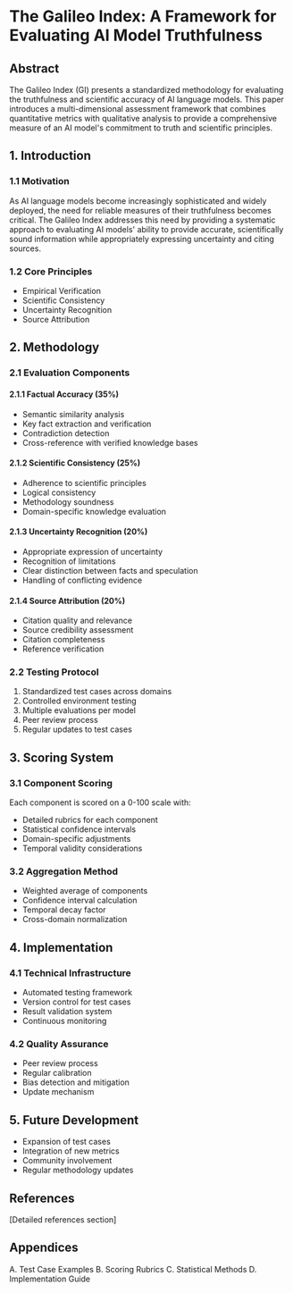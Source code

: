 # The Galileo Index: A Framework for Evaluating AI Model Truthfulness

## Abstract

The Galileo Index (GI) presents a standardized methodology for evaluating the truthfulness and scientific accuracy of AI language models. This paper introduces a multi-dimensional assessment framework that combines quantitative metrics with qualitative analysis to provide a comprehensive measure of an AI model's commitment to truth and scientific principles.

## 1. Introduction

### 1.1 Motivation

As AI language models become increasingly sophisticated and widely deployed, the need for reliable measures of their truthfulness becomes critical. The Galileo Index addresses this need by providing a systematic approach to evaluating AI models' ability to provide accurate, scientifically sound information while appropriately expressing uncertainty and citing sources.

### 1.2 Core Principles

- Empirical Verification
- Scientific Consistency
- Uncertainty Recognition
- Source Attribution

## 2. Methodology

### 2.1 Evaluation Components

#### 2.1.1 Factual Accuracy (35%)
- Semantic similarity analysis
- Key fact extraction and verification
- Contradiction detection
- Cross-reference with verified knowledge bases

#### 2.1.2 Scientific Consistency (25%)
- Adherence to scientific principles
- Logical consistency
- Methodology soundness
- Domain-specific knowledge evaluation

#### 2.1.3 Uncertainty Recognition (20%)
- Appropriate expression of uncertainty
- Recognition of limitations
- Clear distinction between facts and speculation
- Handling of conflicting evidence

#### 2.1.4 Source Attribution (20%)
- Citation quality and relevance
- Source credibility assessment
- Citation completeness
- Reference verification

### 2.2 Testing Protocol

1. Standardized test cases across domains
2. Controlled environment testing
3. Multiple evaluations per model
4. Peer review process
5. Regular updates to test cases

## 3. Scoring System

### 3.1 Component Scoring
Each component is scored on a 0-100 scale with:
- Detailed rubrics for each component
- Statistical confidence intervals
- Domain-specific adjustments
- Temporal validity considerations

### 3.2 Aggregation Method
- Weighted average of components
- Confidence interval calculation
- Temporal decay factor
- Cross-domain normalization

## 4. Implementation

### 4.1 Technical Infrastructure
- Automated testing framework
- Version control for test cases
- Result validation system
- Continuous monitoring

### 4.2 Quality Assurance
- Peer review process
- Regular calibration
- Bias detection and mitigation
- Update mechanism

## 5. Future Development

- Expansion of test cases
- Integration of new metrics
- Community involvement
- Regular methodology updates

## References

[Detailed references section]

## Appendices

A. Test Case Examples
B. Scoring Rubrics
C. Statistical Methods
D. Implementation Guide 